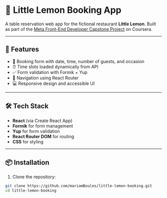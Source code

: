 
# 🍋 Little Lemon Booking App

A table reservation web app for the fictional restaurant **Little Lemon**. Built as part of the [Meta Front-End Developer Capstone Project](https://www.coursera.org/professional-certificates/meta-front-end-developer) on Coursera.

---

## 🧾 Features

- 📅 Booking form with date, time, number of guests, and occasion
- ⏰ Time slots loaded dynamically from API
- ✅ Form validation with Formik + Yup
- 🔁 Navigation using React Router
- 💻 Responsive design and accessible UI

---

## 🛠️ Tech Stack

- **React** (via Create React App)
- **Formik** for form management
- **Yup** for form validation
- **React Router DOM** for routing
- **CSS** for styling

---

## 📦 Installation

1. Clone the repository:

```bash
git clone https://github.com/mariamBoules/little-lemon-booking.git
cd little-lemon-booking
